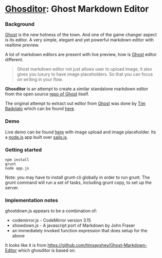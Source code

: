 # [Ghosditor](https://github.com/durgesh-priyaranjan/ghosditor): Ghost Markdown Editor


### Background


[Ghost](http://ghost.org/) is the new hotness of the town. And one of the game changer aspect is its editor. A very simple, elegant and yet powerful markdown editor with realtime preview.

A lot of markdown editors are present with live preview, how is [Ghost](http://ghost.org/) editor different.
> Ghost markdown editor not just allows user to upload image, it also gives you luxury to have image placeholders. So that you can focus on writing in your flow.


**Ghosditor** is an attempt to create a similar standalone markdown editor from the open source [repo of Ghost](https://github.com/tryghost/Ghost) itself.

The original attempt to extract out editor from [Ghost]() was done by [Tim Badolato](https://github.com/timsayshey) which can be found [here](https://github.com/timsayshey/Ghost-Markdown-Editor).


### Demo

Live demo can be found [here](http://ghosditor.herokuapp.com/) with image upload and image placeholder. Its a [node.js](http://nodejs.org/) app built over [sails.js](http://sailsjs.org/).

### Getting started

```
npm install
grunt
node app.js
```

Note: you may have to install grunt-cli globally in order to run grunt. The
grunt command will run a set of tasks, including grunt copy, to set up the
server.

### Implementation notes

ghostdown.js appears to be a combination of:

* codemirror.js - CodeMirror version 3.15
* showdown.js - A javascript port of Markdown by John Fraser
* an immediately invoked function expression that does setup for the above

It looks like it is from https://github.com/timsayshey/Ghost-Markdown-Editor
which ghosditor is based on.


